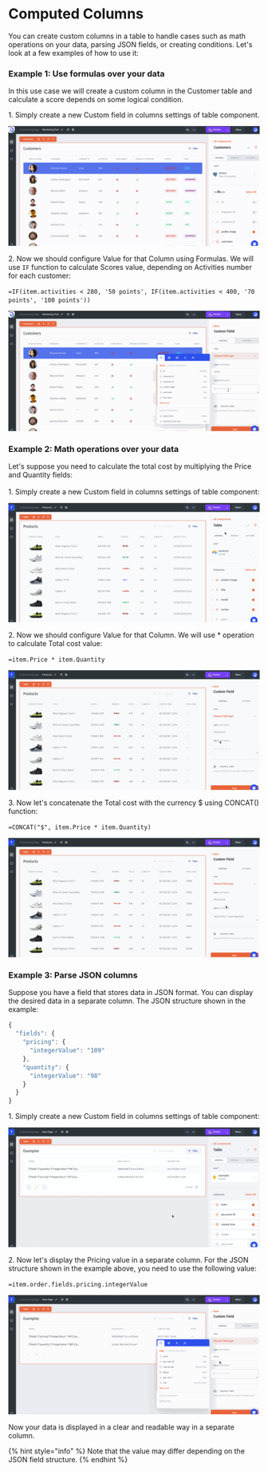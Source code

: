 # Computed Columns

You can create custom columns in a table to handle cases such as math operations on your data, parsing JSON fields, or creating conditions. Let's look at a few examples of how to use it:

### Example 1: Use formulas over your data

In this use case we will create a custom column in the Customer table and calculate a score depends on some logical condition.

1\. Simply create a new Custom field in columns settings of table component.&#x20;

![](../../.gitbook/assets/testgif52.gif)

2\. Now we should configure Value for that Column using Formulas. We will use `IF` function to calculate Scores value, depending on Activities number for each customer:

`=IF(item.activities < 280, '50 points', IF(item.activities < 400, '70 points', '100 points'))`

![](../../.gitbook/assets/testgif53.gif)

### Example 2: Math operations over your data

Let's suppose you need to calculate the total cost by multiplying the Price and Quantity fields:\
\
1\. Simply create a new Custom field in columns settings of table component:

![](../../.gitbook/assets/testgif77.gif)

2\. Now we should configure Value for that Column. We will use \* operation to calculate Total cost value:

`=item.Price * item.Quantity`

![](../../.gitbook/assets/testgif78.gif)

3\. Now let's concatenate the Total cost with the currency $ using CONCAT() function:&#x20;

`=CONCAT("$", item.Price * item.Quantity)`

![](../../.gitbook/assets/testgif79.gif)

### Example 3: Parse JSON columns

Suppose you have a field that stores data in JSON format. You can display the desired data in a separate column. The JSON structure shown in the example:&#x20;

```javascript
{
  "fields": {
    "pricing": {
      "integerValue": "109"
    },
    "quantity": {
      "integerValue": "98"
    }
  }
}
```

1\. Simply create a new Custom field in columns settings of table component:

![](../../.gitbook/assets/testgif80.gif)

2\. Now let's display the Pricing value in a separate column. For the JSON structure shown in the example above, you need to use the following value:

`=item.order.fields.pricing.integerValue`

![](../../.gitbook/assets/testgif81.gif)

Now your data is displayed in a clear and readable way in a separate column.

{% hint style="info" %}
Note that the value may differ depending on the JSON field structure.
{% endhint %}
